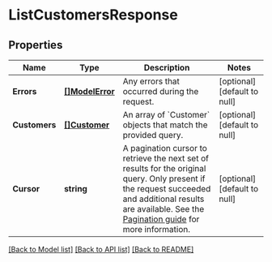 # ListCustomersResponse

## Properties
Name | Type | Description | Notes
------------ | ------------- | ------------- | -------------
**Errors** | [**[]ModelError**](Error.md) | Any errors that occurred during the request. | [optional] [default to null]
**Customers** | [**[]Customer**](Customer.md) | An array of &#x60;Customer&#x60; objects that match the provided query. | [optional] [default to null]
**Cursor** | **string** | A pagination cursor to retrieve the next set of results for the original query. Only present if the request succeeded and additional results are available.  See the [Pagination guide](https://developer.squareup.com/docs/working-with-apis/pagination) for more information. | [optional] [default to null]

[[Back to Model list]](../README.md#documentation-for-models) [[Back to API list]](../README.md#documentation-for-api-endpoints) [[Back to README]](../README.md)

